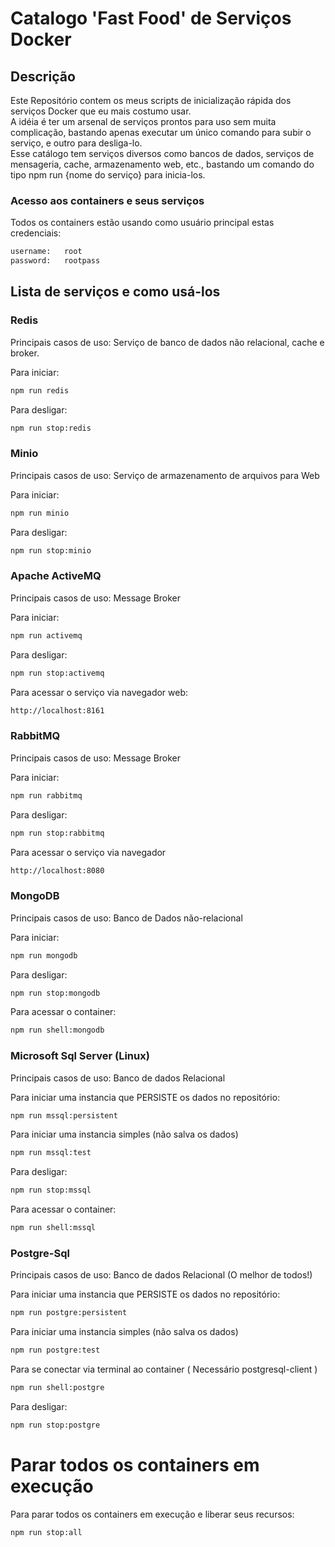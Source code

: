 # Catalogo 'Fast Food' de Serviços Docker

## Descrição
Este Repositório contem os meus scripts de inicialização rápida dos serviços Docker que eu mais costumo usar.  
A idéia é ter um arsenal de serviços prontos para uso sem muita complicação, bastando apenas executar um único comando para subir o serviço, e outro para desliga-lo.  
Esse catálogo tem serviços diversos como bancos de dados, serviços de mensageria, cache, armazenamento web, etc., bastando um comando do tipo npm run {nome do serviço} para inicia-los.  

### Acesso aos containers e seus serviços
Todos os containers estão usando como usuário principal estas credenciais:
```bash
username:   root
password:   rootpass
```

## Lista de serviços e como usá-los

### Redis
Principais casos de uso: Serviço de banco de dados não relacional, cache e broker.

Para iniciar:
```bash
npm run redis
```

Para desligar:
```bash
npm run stop:redis
```

### Minio
Principais casos de uso: Serviço de armazenamento de arquivos para Web

Para iniciar:
```bash
npm run minio
```

Para desligar:
```bash
npm run stop:minio
```

### Apache ActiveMQ
Principais casos de uso: Message Broker

Para iniciar:
```bash
npm run activemq
```

Para desligar:
```bash
npm run stop:activemq
```

Para acessar o serviço via navegador web:
```bash
http://localhost:8161
```

### RabbitMQ
Principais casos de uso: Message Broker

Para iniciar:
```bash
npm run rabbitmq
```

Para desligar:
```bash
npm run stop:rabbitmq
```

Para acessar o serviço via navegador
```bash
http://localhost:8080
```

### MongoDB
Principais casos de uso: Banco de Dados não-relacional

Para iniciar:
```bash
npm run mongodb
```

Para desligar:
```bash
npm run stop:mongodb
```

Para acessar o container:
```bash
npm run shell:mongodb
```

### Microsoft Sql Server (Linux)
Principais casos de uso: Banco de dados Relacional

Para iniciar uma instancia que PERSISTE os dados no repositório:
```bash
npm run mssql:persistent
```

Para iniciar uma instancia simples (não salva os dados)
```bash
npm run mssql:test
```

Para desligar:
```bash
npm run stop:mssql
```

Para acessar o container:
```bash
npm run shell:mssql
```

### Postgre-Sql
Principais casos de uso: Banco de dados Relacional (O melhor de todos!)

Para iniciar uma instancia que PERSISTE os dados no repositório:
```bash
npm run postgre:persistent
```

Para iniciar uma instancia simples (não salva os dados)
```bash
npm run postgre:test
```

Para se conectar via terminal ao container ( Necessário postgresql-client )
```bash
npm run shell:postgre
```

Para desligar:
```bash
npm run stop:postgre
```

# Parar todos os containers em execução

Para parar todos os containers em execução e liberar seus recursos:
```
npm run stop:all
```

